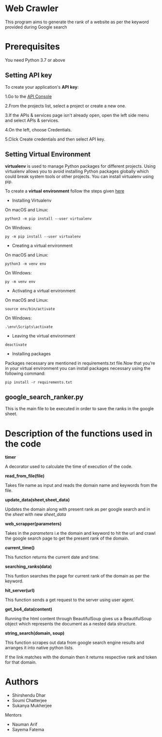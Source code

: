 # Web Crawler

This program aims to generate the rank of a website as per the keyword provided during Google search

# Prerequisites

You need Python 3.7 or above

## Setting API key

To create your application's **API** **key**:

1.Go to the [API Console](https://console.developers.google.com/apis/dashboard?project=web-crawler-276005)

2.From the projects list, select a project or create a new one.

3.If the APIs & services page isn't already open, open the left side menu and select APIs & services.

4.On the left, choose Credentials.

5.Click Create credentials and then select API key.

## Setting Virtual Environment

**virtualenv** is used to manage Python packages for different projects. Using virtualenv allows you to avoid installing Python packages globally which could break system tools or other projects. You can install virtualenv using pip.

To create a **virtual** **environment** follow the steps given [here](https://packaging.python.org/guides/installing-using-pip-and-virtual-environments/)

* Installing Virtualenv

On macOS and Linux:

`python3 -m pip install --user virtualenv`

On Windows:

`py -m pip install --user virtualenv`

* Creating a virtual environment

On macOS and Linux:

`python3 -m venv env`

On Windows:

`py -m venv env`

* Activating a virtual environment

On macOS and Linux:

`source env/bin/activate`

On Windows:

`.\env\Scripts\activate`

* Leaving the virtual environment

`deactivate`

* Installing packages

Packages necessary are mentioned in requirements.txt file.Now that you’re in your virtual environment you can install packages necessary using the following command:

`pip install -r requirements.txt`

## google_search_ranker.py

This is the main file to be executed in order to save the ranks in the google sheet.

# Description of the functions used in the code


**timer**

A decorator used to calculate the time of execution of the code.


**read_from_file(file)**

Takes file name as input and reads the domain name and keywords from the file.

**update_data(sheet,sheet_data)**

Updates the domain along with present rank as per google search and in the *sheet* with new *sheet_data* 


**web_scrapper(parameters)**

Takes in the *parameters* i.e the domain and keyword to hit the url and crawl the google search page to get the present rank of the domain.

**current_time()**

This function returns the current date and time.


**searching_ranks(data)**

This funtion searches the page for current rank of the domain as per the keyword.


**hit_server(url)**
 
This function sends a get request to the server using user agent.

**get_bs4_data(content)**

Running the html content through BeautifulSoup gives us a BeautifulSoup object
which represents the document as a nested data structure.
 
 **string_search(domain, soup)**
 
This function scrapes out data from google search engine results 
and arranges it into native python lists.


If the link matches with the domain then 
it returns respective rank and token for that domain.

# Authors

* Shirshendu Dhar
* Soumi Chatterjee
* Sukanya Mukherjee 

Mentors 

* Nauman Arif
* Sayema Fatema


